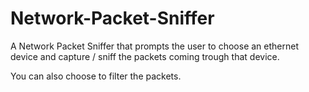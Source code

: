 # Network-Packet-Sniffer

A Network Packet Sniffer that prompts the user to choose an ethernet device and capture / sniff the packets coming trough that device. 

You can also choose to filter the packets. 
